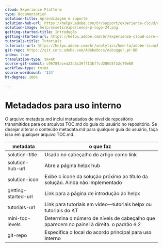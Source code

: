 ```yaml
---
cloud: Experience Platform
type: Documentation
solution-title: Aprendizagem e suporte
solution-hub-url: https://helpx.adobe.com/br/support/experience-cloud/core-services.html
solution-image: help/assets/experience-p-logo-24.png
getting-started-title: Introdução
getting-started-url: https://helpx.adobe.com/br/experience-cloud-core-services/get-started.html
tutorials-title: Tutoriais
tutorials-url: https://helpx.adobe.com/br/analytics/how-to/adobe-launch-publishing-process.html
git-repo: https://git.corp.adobe.com/AdobeDocs/debugger.pt-BR
index: true
translation-type: tm+mt
source-git-commit: c90784acea22a3c39ff13bffcd280d5fb2c70e88
workflow-type: tm+mt
source-wordcount: '134'
ht-degree: 100%

---
```



# Metadados para uso interno

O arquivo metadata.md inclui metadados de nível de repositório transmitidos para os arquivos TOC.md do guia do usuário no repositório. Se desejar alterar o conteúdo metadata.md para qualquer guia do usuário, faça isso em qualquer arquivo TOC.md.

| metadata | o que faz |
|--- |--- |
| solution-title | Usado no cabeçalho do artigo como link |
| solution-hub-url | Abre a página helpx hub |
| solution-icon | Exibe o ícone da solução próximo ao título da solução. Ainda não implementado |
| getting-started-url | Link para a página de introdução ao helpx |
| tutorials-url | Link para tutoriais em vídeo—tutoriais helpx ou tutoriais do KT |
| mini-toc-levels | Determina o número de níveis de cabeçalho que aparecem no painel à direita. o padrão é 2 |
| git-repo | Especifica o local do acordo principal para uso interno |
